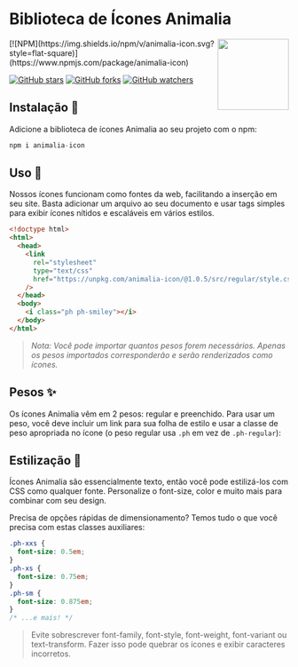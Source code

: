 # **Biblioteca de Ícones Animalia**

<img src="/meta/tamandua.png" width="128" align="right" />
[![NPM](https://img.shields.io/npm/v/animalia-icon.svg?style=flat-square)](https://www.npmjs.com/package/animalia-icon)

[![GitHub stars](https://img.shields.io/github/stars/animalia-icon?style=flat-square&label=Star)](https://github.com/animalia-icon/web)
[![GitHub forks](https://img.shields.io/github/forks/animalia-icon?style=flat-square&label=Fork)](https://github.com/animalia-icon/fork)
[![GitHub watchers](https://img.shields.io/github/watchers/animalia-icon?style=flat-square&label=Watch)](https://github.com/animaliads/animalia-icon)

## **Instalação 💾**

Adicione a biblioteca de ícones Animalia ao seu projeto com o npm:

```jsx
npm i animalia-icon
```

## **Uso 🚀**

Nossos ícones funcionam como fontes da web, facilitando a inserção em seu site. Basta adicionar um arquivo ao seu documento e usar tags simples para exibir ícones nítidos e escaláveis em vários estilos.

```html
<!doctype html>
<html>
  <head>
    <link
      rel="stylesheet"
      type="text/css"
      href="https://unpkg.com/animalia-icon/@1.0.5/src/regular/style.css"
    />
  </head>
  <body>
    <i class="ph ph-smiley"></i>
  </body>
</html>
```

> _Nota: Você pode importar quantos pesos forem necessários. Apenas os pesos importados corresponderão e serão renderizados como ícones._

## Pesos ✨

Os ícones Animalia vêm em 2 pesos: regular e preenchido. Para usar um peso, você deve incluir um link para sua folha de estilo e usar a classe de peso apropriada no ícone (o peso regular usa `.ph` em vez de `.ph-regular`):

## Estilização 🎨

Ícones Animalia são essencialmente texto, então você pode estilizá-los com CSS como qualquer fonte. Personalize o font-size, color e muito mais para combinar com seu design.

Precisa de opções rápidas de dimensionamento? Temos tudo o que você precisa com estas classes auxiliares:

```css
.ph-xxs {
  font-size: 0.5em;
}
.ph-xs {
  font-size: 0.75em;
}
.ph-sm {
  font-size: 0.875em;
}
/* ...e mais! */
```

> Evite sobrescrever font-family, font-style, font-weight, font-variant ou text-transform. Fazer isso pode quebrar os ícones e exibir caracteres incorretos.
